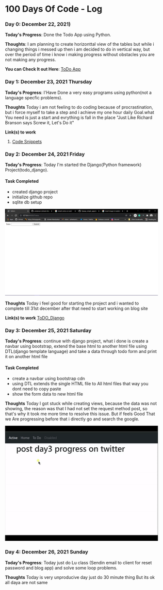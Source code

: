 # 100 Days Of Code - Log

### Day 0: December 22, 2021)

**Today's Progress**: Done the Todo App using Python.

**Thoughts**: I am planning to create horizonttal view of the tables but while i changing things i messed up then i am decided to do in vertical way, but over the period of time i know i making progress without obstacles you are not making any progress.

**You can Check It out Here**: [ToDo App](https://github.com/ashwinam/basicToDo-App-using-Python)


### Day 1: December 23, 2021 Thursday

**Today's Progress**: I'Have Done a very easy programs using python(not a language specfic problems).

**Thoughts** Today i am not feeling to do coding because of procrastination, but i force myself to take a step and i achieve my one hour daily Goal.what You need is just a start and evrything is fall in the place "Just Like Richard Branson says Screw it, Let's Do it" 

**Link(s) to work**
1. [Code Snippets](https://gist.github.com/ashwinam/f8b3def926a8a02b679d0cac3fe1b1d4)


### Day 2: December 24, 2021 Friday

**Today's Progress**: Today I'm started the Django(Python framework) Project(todo_django).
#### Task Completed
- created django project
- initialize github repo
- sqlite db setup 

![screenshot](Screenshot.png)

**Thoughts** Today i feel good for starting the project and i wanted to complete till 31st december after that need to start working on blog site 

**Link(s) to work**
[ToDO_Django](https://github.com/ashwinam/django_ToDo)


### Day 3: December 25, 2021 Saturday

**Today's Progress**: continue with django project, what i done is create a navbar using bootstrap, extend the base html to another html file using DTL(django template language) and take a data through todo form and print it on another html file 

#### Task Completed
- create a navbar using bootstrap cdn
- using DTL extends the single HTML file to All html files that way you dont need to copy paste 
- show the form data to new html file

**Thoughts** Today I got stuck while creating views, because the data was not showing, the reason was that I had not set the request method post, so that's why it took me more time to resolve this issue. But if feels Good That we Are progressing before that i directly go and search the google.

![screenshotday3](ezgif.com-gif-maker.gif)

### Day 4: December 26, 2021 Sunday

**Today's Progress**: Today just do Lu class (Sendin email to client for reset password and  blog app) and solve some loop problems.


**Thoughts** Today is very unproducive day just do 30 minute thing But its ok all daya are not same


